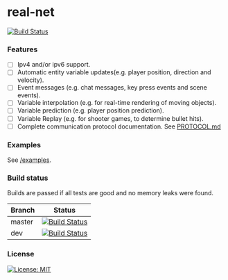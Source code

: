 # real-net
[![Build Status](https://travis-ci.org/jimmiebergmann/real-net.svg?branch=master)](https://github.com/jimmiebergmann/real-net#build-status)  

### Features
- [ ] Ipv4 and/or ipv6 support.
- [ ] Automatic entity variable updates(e.g. player position, direction and velocity).
- [ ] Event messages (e.g. chat messages, key press events and scene events).
- [ ] Variable interpolation (e.g. for real-time rendering of moving objects).
- [ ] Variable prediction (e.g. player position prediction).
- [ ] Variable Replay (e.g. for shooter games, to determine bullet hits).
- [ ] Complete communication protocol documentation. See [PROTOCOL.md](https://github.com/jimmiebergmann/real-net/blob/master/PROTOCOL.md)

### Examples
See [/examples](https://github.com/jimmiebergmann/real-net/tree/master/examples).

### Build status
Builds are passed if all tests are good and no memory leaks were found.

| Branch | Status |
| ------ | ------ |
| master | [![Build Status](https://travis-ci.org/jimmiebergmann/real-net.svg?branch=master)](https://travis-ci.org/jimmiebergmann/real-net) |
| dev | [![Build Status](https://travis-ci.org/jimmiebergmann/real-net.svg?branch=dev)](https://travis-ci.org/jimmiebergmann/real-net)|

### License
[![License: MIT](https://img.shields.io/badge/License-MIT-green.svg)](https://github.com/jimmiebergmann/real-net/blob/master/LICENSE)  
